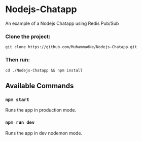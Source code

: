 # Nodejs-Chatapp
An example of a Nodejs Chatapp using Redis Pub/Sub

### Clone the project: 
`git clone https://github.com/MuhammadNe/Nodejs-Chatapp.git`
### Then run: 
`cd ./Nodejs-Chatapp && npm install`

## Available Commands
### `npm start`
Runs the app in production mode.

### `npm run dev`
Runs the app in dev nodemon mode.

